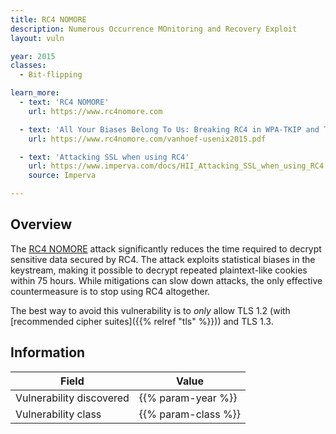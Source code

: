 ```yaml
---
title: RC4 NOMORE
description: Numerous Occurrence MOnitoring and Recovery Exploit
layout: vuln

year: 2015
classes:
  - Bit-flipping

learn_more:
  - text: 'RC4 NOMORE'
    url: https://www.rc4nomore.com

  - text: 'All Your Biases Belong To Us: Breaking RC4 in WPA-TKIP and TLS'
    url: https://www.rc4nomore.com/vanhoef-usenix2015.pdf

  - text: 'Attacking SSL when using RC4'
    url: https://www.imperva.com/docs/HII_Attacking_SSL_when_using_RC4.pdf
    source: Imperva

---
```


## Overview

The [RC4 NOMORE] attack significantly reduces the time required to decrypt sensitive data secured by RC4. The attack exploits statistical biases in the keystream, making it possible to decrypt repeated plaintext-like cookies within 75 hours. While mitigations can slow down attacks, the only effective countermeasure is to stop using RC4 altogether.

The best way to avoid this vulnerability is to _only_ allow TLS 1.2 (with [recommended cipher suites]({{% relref "tls" %}})) and TLS 1.3.

## Information

| Field                    | Value               |
|--------------------------|---------------------|
| Vulnerability discovered | {{% param-year %}}  |
| Vulnerability class      | {{% param-class %}} |

[RC4 NOMORE]: https://www.rc4nomore.com
